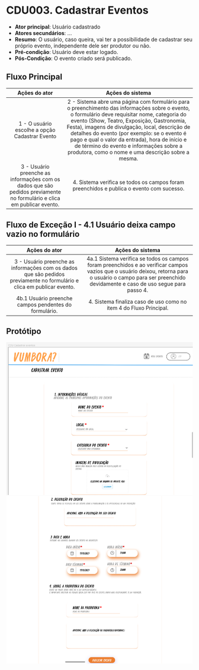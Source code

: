 # CDU003. Cadastrar Eventos

- **Ator principal**: Usuário cadastrado
- **Atores secundários**: ...	 
- **Resumo**: O usuário, caso queira, vai ter a possibilidade de cadastrar seu próprio evento, independente dele ser produtor ou não.
- **Pré-condição**: Usuário deve estar logado.
- **Pós-Condição**: O evento criado será publicado.

## Fluxo Principal
| Ações do ator | Ações do sistema |
| :-----------------: | :-----------------: | 
| 1 - O usuário escolhe a opção Cadastrar Evento | 2 -  Sistema abre uma página com formulário para o preenchimento das informações sobre o evento, o formulário deve requisitar nome, categoria do evento (Show, Teatro, Exposição, Gastronomia, Festa), imagens de divulgação, local, descrição de detalhes do evento (por exemplo: se o evento é pago e qual o valor da entrada), hora de início e de término do evento e informações sobre a produtora, como o nome e uma descrição sobre a mesma.  | 
| 3 - Usuário preenche as informações com os dados que são pedidos previamente no formulário e clica em publicar evento. | 4. Sistema verifica se todos os campos foram preenchidos e publica o evento com sucesso. |

## Fluxo de Exceção I - 4.1 Usuário deixa campo vazio no formulário 
| Ações do ator | Ações do sistema |
| :-----------------: |:-----------------: | 
| 3 - Usuário preenche as informações com os dados que são pedidos previamente no formulário e clica em publicar evento.| 4a.1 Sistema verifica se todos os campos foram preenchidos e ao verificar campos vazios que o usuário deixou, retorna para o usuário o campo para ser preenchido devidamente e caso de uso segue para passo 4.|  
|4b.1 Usuário preenche campos pendentes do formulário. | 4. Sistema finaliza caso de uso como no item 4 do Fluxo Principal.

## Protótipo

![Cadastro de Eventos](Cadastro-Eventos1.png)
![Cadastro de Eventos](Cadastro-Eventos2.png)
